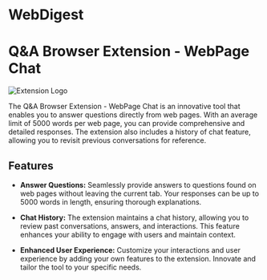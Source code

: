 # WebDigest
# Q&A Browser Extension - WebPage Chat

![Extension Logo](extension_logo.png)

The Q&A Browser Extension - WebPage Chat is an innovative tool that enables you to answer questions directly from web pages. With an average limit of 5000 words per web page, you can provide comprehensive and detailed responses. The extension also includes a history of chat feature, allowing you to revisit previous conversations for reference.

## Features

- **Answer Questions:** Seamlessly provide answers to questions found on web pages without leaving the current tab. Your responses can be up to 5000 words in length, ensuring thorough explanations.

- **Chat History:** The extension maintains a chat history, allowing you to review past conversations, answers, and interactions. This feature enhances your ability to engage with users and maintain context.

- **Enhanced User Experience:** Customize your interactions and user experience by adding your own features to the extension. Innovate and tailor the tool to your specific needs.
